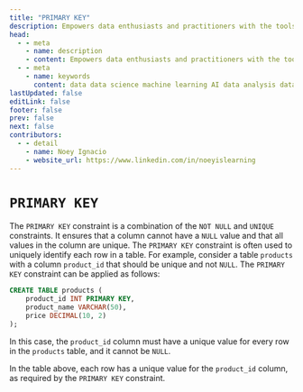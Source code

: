 ```yaml
---
title: "PRIMARY KEY"
description: Empowers data enthusiasts and practitioners with the tools and knowledge to unlock the potential of data.
head:
  - - meta
    - name: description
    - content: Empowers data enthusiasts and practitioners with the tools and knowledge to unlock the potential of data.
  - - meta
    - name: keywords
      content: data data science machine learning AI data analysis data-driven data enthusiasts data practitioners
lastUpdated: false
editLink: false
footer: false
prev: false
next: false
contributors:
  - - detail
    - name: Noey Ignacio
    - website_url: https://www.linkedin.com/in/noeyislearning
---
```


# `PRIMARY KEY`

The `PRIMARY KEY` constraint is a combination of the `NOT NULL` and `UNIQUE` constraints. It ensures that a column cannot have a `NULL` value and that all values in the column are unique. The `PRIMARY KEY` constraint is often used to uniquely identify each row in a table. For example, consider a table `products` with a column `product_id` that should be unique and not `NULL`. The `PRIMARY KEY` constraint can be applied as follows:

```sql :line-numbers
CREATE TABLE products (
    product_id INT PRIMARY KEY,
    product_name VARCHAR(50),
    price DECIMAL(10, 2)
);
```

In this case, the `product_id` column must have a unique value for every row in the `products` table, and it cannot be `NULL`.

<!--@include: ../../_includes/tables/query-results-from-primary-key.md-->

In the table above, each row has a unique value for the `product_id` column, as required by the `PRIMARY KEY` constraint.
